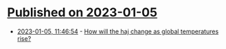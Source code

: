 # [Published on 2023-01-05](index.md)

* [2023-01-05, 11:46:54](https://news.ycombinator.com/item?id=34258494) - [How will the haj change as global temperatures rise?](https://www.economist.com/interactive/christmas-specials/2022/12/20/how-will-the-haj-change-as-global-temperatures-rise)
